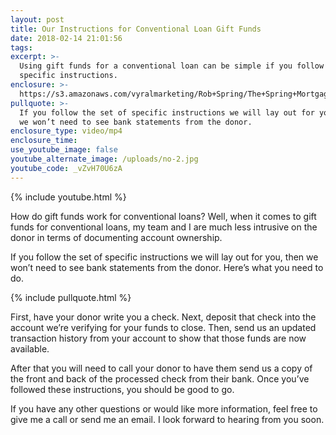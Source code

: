 ```yaml
---
layout: post
title: Our Instructions for Conventional Loan Gift Funds
date: 2018-02-14 21:01:56
tags:
excerpt: >-
  Using gift funds for a conventional loan can be simple if you follow our
  specific instructions.
enclosure: >-
  https://s3.amazonaws.com/vyralmarketing/Rob+Spring/The+Spring+Mortgage+Team+Presents-+Our+Instructions+for+Conventional+Loan+Gift+Funds.mp4
pullquote: >-
  If you follow the set of specific instructions we will lay out for you, then
  we won’t need to see bank statements from the donor.
enclosure_type: video/mp4
enclosure_time:
use_youtube_image: false
youtube_alternate_image: /uploads/no-2.jpg
youtube_code: _vZvH70U6zA
---
```


{% include youtube.html %}

How do gift funds work for conventional loans? Well, when it comes to gift funds for conventional loans, my team and I are much less intrusive on the donor in terms of documenting account ownership.

If you follow the set of specific instructions we will lay out for you, then we won’t need to see bank statements from the donor. Here’s what you need to do.

{% include pullquote.html %}

First, have your donor write you a check. Next, deposit that check into the account we’re verifying for your funds to close. Then, send us an updated transaction history from your account to show that those funds are now available.

After that you will need to call your donor to have them send us a copy of the front and back of the processed check from their bank. Once you’ve followed these instructions, you should be good to go.

If you have any other questions or would like more information, feel free to give me a call or send me an email. I look forward to hearing from you soon.